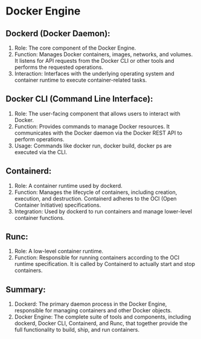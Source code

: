 # Docker Engine
## Dockerd (Docker Daemon):
1. Role: The core component of the Docker Engine.
2. Function: Manages Docker containers, images, networks, and volumes. It listens for API requests from the Docker CLI or other tools and performs the requested operations.
3. Interaction: Interfaces with the underlying operating system and container runtime to execute container-related tasks.

## Docker CLI (Command Line Interface):
1. Role: The user-facing component that allows users to interact with Docker.
2. Function: Provides commands to manage Docker resources. It communicates with the Docker daemon via the Docker REST API to perform operations.
3. Usage: Commands like docker run, docker build, docker ps are executed via the CLI.
## Containerd:
1. Role: A container runtime used by dockerd.
2. Function: Manages the lifecycle of containers, including creation, execution, and destruction. Containerd adheres to the OCI (Open Container Initiative) specifications.
3. Integration: Used by dockerd to run containers and manage lower-level container functions.

## Runc:
1. Role: A low-level container runtime.
2. Function: Responsible for running containers according to the OCI runtime specification. It is called by Containerd to actually start and stop containers.

## Summary:
1. Dockerd: The primary daemon process in the Docker Engine, responsible for managing containers and other Docker objects.
2. Docker Engine: The complete suite of tools and components, including dockerd, Docker CLI, Containerd, and Runc, that together provide the full functionality to build, ship, and run containers.